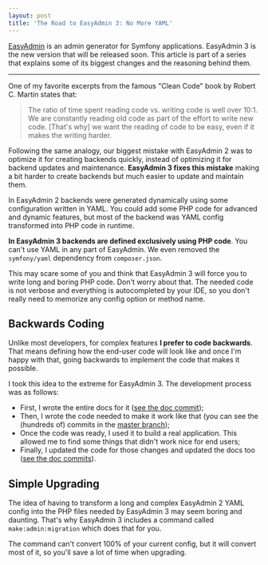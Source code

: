 ```yaml
---
layout: post
title: 'The Road to EasyAdmin 3: No More YAML'
---
```


[EasyAdmin][1] is an admin generator for Symfony applications. EasyAdmin 3 is
the new version that will be released soon. This article is part of a series
that explains some of its biggest changes and the reasoning behind them.

-----

One of my favorite excerpts from the famous "Clean Code" book by Robert C. Martin
states that:

> The ratio of time spent reading code vs. writing code is well over 10:1.
> We are constantly reading old code as part of the effort to write new code.
> [That's why] we want the reading of code to be easy, even if it makes the writing harder.

Following the same analogy, our biggest mistake with EasyAdmin 2 was to optimize
it for creating backends quickly, instead of optimizing it for backend updates
and maintenance. **EasyAdmin 3 fixes this mistake** making a bit harder to
create backends but much easier to update and maintain them.

In EasyAdmin 2 backends were generated dynamically using some configuration
written in YAML. You could add some PHP code for advanced and dynamic features,
but most of the backend was YAML config transformed into PHP code in runtime.

**In EasyAdmin 3 backends are defined exclusively using PHP code**. You can't
use YAML in any part of EasyAdmin. We even removed the `symfony/yaml` dependency
from `composer.json`.

This may scare some of you and think that EasyAdmin 3 will force you to write
long and boring PHP code. Don't worry about that. The needed code is not verbose
and everything is autocompleted by your IDE, so you don't really need to
memorize any config option or method name.

Backwards Coding
----------------

Unlike most developers, for complex features **I prefer to code backwards**.
That means defining how the end-user code will look like and once I'm happy with
that, going backwards to implement the code that makes it possible.

I took this idea to the extreme for EasyAdmin 3. The development process was as
follows:

* First, I wrote the entire docs for it ([see the doc commit](https://github.com/EasyCorp/EasyAdminBundle/pull/2967/commits/384a82639b6a17679f0021e9efac3730e7cd819d));
* Then, I wrote the code needed to make it work like that (you can see the (hundreds of) commits in the [master branch](https://github.com/EasyCorp/EasyAdminBundle/commits/master));
* Once the code was ready, I used it to build a real application. This allowed me to find some things that didn't work nice for end users;
* Finally, I updated the code for those changes and updated the docs too ([see the doc commits](https://github.com/EasyCorp/EasyAdminBundle/pull/2967/commits)).

Simple Upgrading
----------------

The idea of having to transform a long and complex EasyAdmin 2 YAML config into
the PHP files needed by EasyAdmin 3 may seem boring and daunting. That's why
EasyAdmin 3 includes a command called `make:admin:migration` which does that for
you.

The command can't convert 100% of your current config, but it will convert most
of it, so you'll save a lot of time when upgrading.

[1]: https://github.com/EasyCorp/EasyAdminBundle
